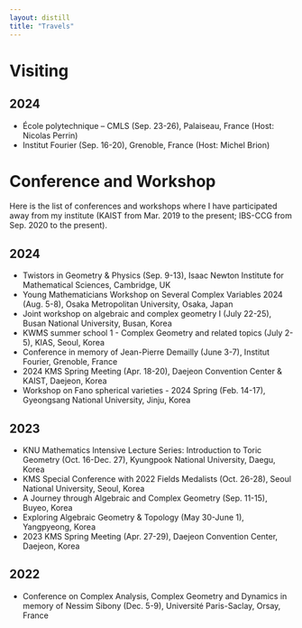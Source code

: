 ```yaml
---
layout: distill
title: "Travels"
---
```

# Visiting

## 2024
* École polytechnique – CMLS (Sep. 23-26), Palaiseau, France (Host: Nicolas Perrin)
* Institut Fourier (Sep. 16-20), Grenoble, France (Host: Michel Brion)

# Conference and Workshop

Here is the list of conferences and workshops where I have participated away from my institute (KAIST from Mar. 2019 to the present; IBS-CCG from Sep. 2020 to the present).

## 2024
* Twistors in Geometry & Physics (Sep. 9-13), Isaac Newton Institute for Mathematical Sciences, Cambridge, UK
* Young Mathematicians Workshop on Several Complex Variables 2024 (Aug. 5-8), Osaka Metropolitan University, Osaka, Japan
* Joint workshop on algebraic and complex geometry I (July 22-25), Busan National University, Busan, Korea
* KWMS summer school 1 - Complex Geometry and related topics (July 2-5), KIAS, Seoul, Korea
* Conference in memory of Jean-Pierre Demailly (June 3-7), Institut Fourier, Grenoble, France
* 2024 KMS Spring Meeting (Apr. 18-20), Daejeon Convention Center & KAIST, Daejeon, Korea
* Workshop on Fano spherical varieties - 2024 Spring (Feb. 14-17), Gyeongsang National University, Jinju, Korea

## 2023
* KNU Mathematics Intensive Lecture Series: Introduction to Toric Geometry (Oct. 16-Dec. 27), Kyungpook National University, Daegu, Korea
* KMS Special Conference with 2022 Fields Medalists (Oct. 26-28), Seoul National University, Seoul, Korea
* A Journey through Algebraic and Complex Geometry (Sep. 11-15), Buyeo, Korea
* Exploring Algebraic Geometry & Topology (May 30-June 1), Yangpyeong, Korea
* 2023 KMS Spring Meeting (Apr. 27-29), Daejeon Convention Center, Daejeon, Korea
  
## 2022
* Conference on Complex Analysis, Complex Geometry and Dynamics in memory of Nessim Sibony (Dec. 5-9), Université Paris-Saclay, Orsay, France
